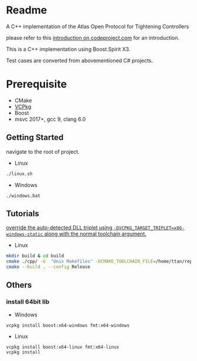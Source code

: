 # Readme
A C++ implementation of the Atlas Open Protocol for Tightening Controllers 

please refer to this [introduction on codeproject.com](https://www.codeproject.com/Articles/1190932/The-Atlas-Copco-Open-Protocol-Interpreter) for an introduction.

This is a C++ implementation using Boost.Spirit X3.

Test cases are converted from abovementioned C# projects.

# Prerequisite

- CMake
- [VCPkg](https://github.com/Microsoft/vcpkg)
- Boost
- msvc 2017+, gcc 9, clang 6.0

## Getting Started
navigate to the root of project.

- Linux
```bash
./linux.sh
```

- Windows

```batch
./windows.bat
```



## Tutorials
[override the auto-detected DLL triplet using `-DVCPKG_TARGET_TRIPLET=x86-windows-static` along with the normal toolchain argument.](https://blogs.msdn.microsoft.com/vcblog/2016/11/01/vcpkg-updates-static-linking-is-now-available/)

- Linux

```bash
mkdir build & cd build 
cmake ./cpp/ -G  "Unix Makefiles" -DCMAKE_TOOLCHAIN_FILE=/home/ttan/repo/public/vcpkg/scripts/buildsystems/vcpkg.cmake
cmake --build . --config Release
```

## Others

### install 64bit lib

- Windows
```
vcpkg install boost:x64-windows fmt:x64-windows
```

- Linux
```
vcpkg install boost:x64-linux fmt:x64-linux
vcpkg install 

```

